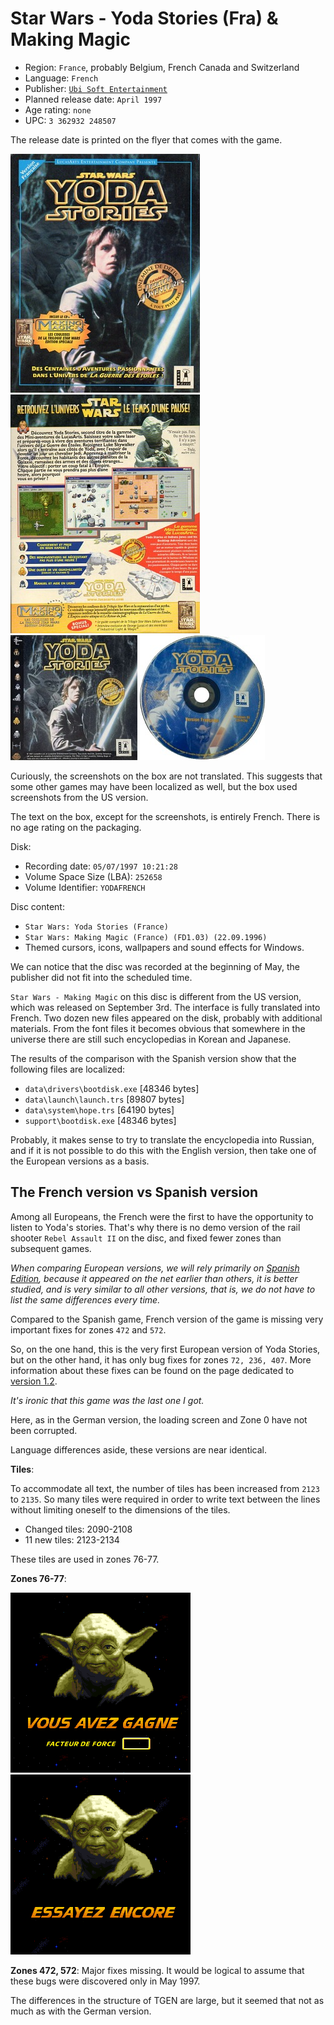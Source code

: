Star Wars - Yoda Stories (Fra) & Making Magic
=============================================

* Region: `France`, probably Belgium, French Canada and Switzerland
* Language: `French`
* Publisher: [`Ubi Soft Entertainment`](http://web.archive.org/web/19971010184138/http://www.ubisoft.fr/)
* Planned release date: `April 1997`
* Age rating: `none`
* UPC: `3 362932 248507`

The release date is printed on the flyer that comes with the game.

[![](images/cover/thumb/yoda-stories-france-box-front.jpg)](images/cover/yoda-stories-france-box-front.jpg)
[![](images/cover/thumb/yoda-stories-france-box-back.jpg)](images/cover/yoda-stories-france-box-back.jpg)
[![](images/cover/thumb/yoda-stories-france-jewel-case-front.jpg)](images/cover/yoda-stories-france-jewel-case-front.jpg)
[![](images/cover/thumb/yoda-stories-france-disk-front.jpg)](images/cover/yoda-stories-france-disk-front.jpg)

Curiously, the screenshots on the box are not translated.
This suggests that some other games may have been localized as well,
but the box used screenshots from the US version.

The text on the box, except for the screenshots, is entirely French. There is no age rating on the packaging.

Disk:

* Recording date: `05/07/1997 10:21:28`
* Volume Space Size (LBA): `252658`
* Volume Identifier: `YODAFRENCH`

Disc content:

* `Star Wars: Yoda Stories (France)`
* `Star Wars: Making Magic (France) (FD1.03) (22.09.1996)`
* Themed cursors, icons, wallpapers and sound effects for Windows.

We can notice that the disc was recorded at the beginning of May, the publisher did not fit into the scheduled time.

`Star Wars - Making Magic` on this disc is different from the US version, which was released on September 3rd.
The interface is fully translated into French. Two dozen new files appeared on the disk,
probably with additional materials. From the font files it becomes obvious
that somewhere in the universe there are still such encyclopedias in Korean and Japanese.

The results of the comparison with the Spanish version show that the following files are localized:

* `data\drivers\bootdisk.exe` [48346 bytes]
* `data\launch\launch.trs` [89807 bytes]
* `data\system\hope.trs` [64190 bytes]
* `support\bootdisk.exe` [48346 bytes]

Probably, it makes sense to try to translate the encyclopedia into Russian, and if it is not possible to do this with the English version, 
then take one of the European versions as a basis.


The French version vs Spanish version
-------------------------------------

Among all Europeans, the French were the first to have the opportunity to listen to Yoda's stories.
That's why there is no demo version of the rail shooter `Rebel Assault II` on the disc,
and fixed fewer zones than subsequent games.

_When comparing European versions, we will rely primarily on
[Spanish Edition](spain.md),
because it appeared on the net earlier than others, it is better studied,
and is very similar to all other versions, that is, we do not have to list the same differences every time._

Compared to the Spanish game,
French version of the game is missing very important fixes for zones `472` and `572`.

So, on the one hand, this is the very first European version of Yoda Stories,
but on the other hand, it has only bug fixes for zones `72, 236, 407`.
More information about these fixes can be found on the page dedicated to [version 1.2](usa-12.md).

_It's ironic that this game was the last one I got._

Here, as in the German version, the loading screen and Zone 0 have not been corrupted.

Language differences aside, these versions are near identical.

**Tiles**:

To accommodate all text, the number of tiles has been increased from `2123` to `2135`.
So many tiles were required in order to write text between the lines without limiting oneself to the dimensions of the tiles.

* Changed tiles: 2090-2108
* 11 new tiles: 2123-2134

These tiles are used in zones 76-77.

**Zones 76-77**:

![](images/zones/076fr.png) ![](images/zones/077fr.png)

**Zones 472, 572**: Major fixes missing.
It would be logical to assume that these bugs were discovered only in May 1997.

The differences in the structure of TGEN are large, 
but it seemed that not as much as with the German version.
